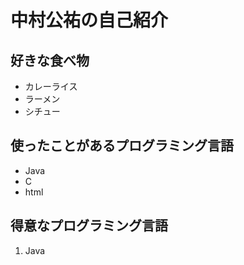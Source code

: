 # 中村公祐の自己紹介

## 好きな食べ物
- カレーライス
- ラーメン
- シチュー

## 使ったことがあるプログラミング言語
- Java
- C
- html

## 得意なプログラミング言語
1. Java
